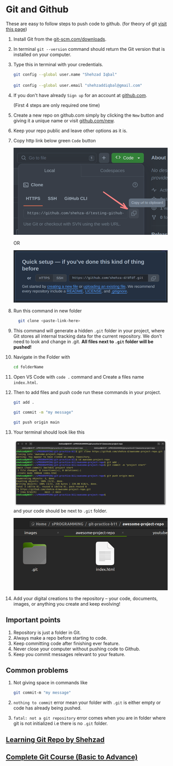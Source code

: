 # Git and Github

These are easy to follow steps to push code to github. (for theory of git [visit this page](./README.md))

1. Install Git from the [git-scm.com/downloads](https://git-scm.com/downloads).

1. In terminal `git --version` command should return the Git version that is installed on your computer.

1. Type this in terminal with your credentials.

   ```bash
   git config --global user.name "Shehzad Iqbal"

   git config --global user.email "shehzaddiqbal@gmail.com"
   ```

1. If you don't have already `Sign up` for an account at [github.com](https://github.com/signup).

   (First 4 steps are only required one time)

1. Create a new repo on github.com simply by clicking the `New` button and giving it a unique name or visit [github.com/new](https://github.com/new).

1. Keep your repo public and leave other options as it is.

1. Copy http link below green `Code` button

   ![code link button](./images/code-link.png)

   OR

   ![new repo code link button](./images/code-link-new.png)

1. Run this command in new folder

   ```bash
     git clone <paste-link-here>
   ```

1. This command will generate a hidden `.git` folder in your project, where Git stores all internal tracking data for the current repository. We don't need to look and change in .git. **All files next to `.git` folder will be pushed!**

1. Navigate in the Folder with

   ```bash
   cd folderName
   ```

1. Open VS Code with `code .` command and Create a files name `index.html`.

1. Then to add files and push code run these commands in your project.

   ```bash
   git add .
   ```

   ```bash
   git commit -m "my message"
   ```

   ```bash
   git push origin main
   ```

1. Your terminal should look like this

   ![new repo code link button](./images/image1.png)
   and your code should be next to `.git` folder.

   ![new repo code link button](./images/image4.png)

1. Add your digital creations to the repository – your code, documents, images, or anything you create and keep evolving!

## Important points

1. Repository is just a folder in Git.
1. Always make a repo before starting to code.
1. Keep committing code after finishing ever feature.
1. Never close your computer without pushing code to Github.
1. Keep you commit messages relevant to your feature.

## Common problems

1. Not giving space in commands like

   ```bash
   git commit-m "my message"
   ```

1. `nothing to commit` error mean your folder with `.git` is either empty or code has already being pushed.

1. `fatal: not a git repository` error comes when you are in folder where git is not initialized i.e there is no `.git` folder.

## [Learning Git Repo by Shehzad](https://github.com/shehza-d/teaching-git)

## [Complete Git Course (Basic to Advance)](https://www.youtube.com/playlist?list=PLKueo-cldy_HjRnPUL4G3pWHS7FREAizF)

<!-- ## Points
- initialize mean setting-up the ground before starting something.
- cli vs gui
- repo
- working directory
- [Multiple Backups](https://git-scm.com/about/distributed) -->
